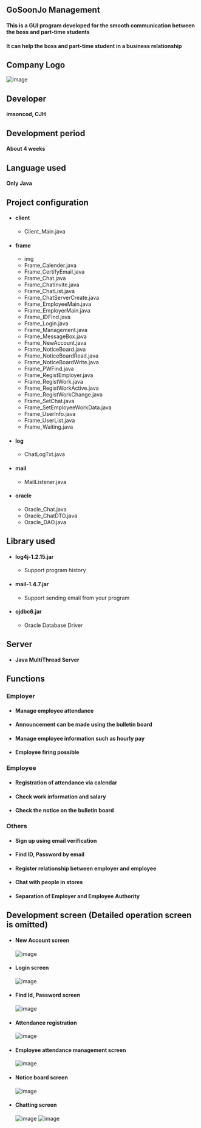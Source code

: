 ## GoSoonJo Management
#### This is a GUI program developed for the smooth communication between the boss and part-time students
#### It can help the boss and part-time student in a business relationship
## Company Logo
  ![image](https://user-images.githubusercontent.com/48934537/71766365-ab821f00-2f42-11ea-9977-1fc6fb23a800.png)
## Developer
#### imsoncod, CJH
## Development period
#### About 4 weeks
## Language used
#### Only Java
## Project configuration
* #### client
  * Client_Main.java
* #### frame
  * img
  * Frame_Calender.java
  * Frame_CertifyEmail.java
  * Frame_Chat.java
  * Frame_ChatInvite.java
  * Frame_ChatList.java
  * Frame_ChatServerCreate.java
  * Frame_EmployeeMain.java
  * Frame_EmployerMain.java
  * Frame_IDFind.java
  * Frame_Login.java
  * Frame_Management.java
  * Frame_MessageBox.java
  * Frame_NewAccount.java
  * Frame_NoticeBoard.java
  * Frame_NoticeBoardRead.java
  * Frame_NoticeBoardWrite.java
  * Frame_PWFind.java
  * Frame_RegistEmployer.java
  * Frame_RegistWork.java
  * Frame_RegistWorkActive.java
  * Frame_RegistWorkChange.java
  * Frame_SetChat.java
  * Frame_SetEmployeeWorkData.java
  * Frame_UserInfo.java
  * Frame_UserList.java
  * Frame_Waiting.java
* #### log
  * ChatLogTxt.java
* #### mail
  * MailListener.java
* #### oracle
  * Oracle_Chat.java
  * Oracle_ChatDTO.java
  * Oracle_DAO.java
## Library used
* #### log4j-1.2.15.jar
  * Support program history
* #### mail-1.4.7.jar
  * Support sending email from your program
* #### ojdbc6.jar
  * Oracle Database Driver
## Server
* #### Java MultiThread Server
## Functions
### Employer
  * #### Manage employee attendance
  * #### Announcement can be made using the bulletin board
  * #### Manage employee information such as hourly pay
  * #### Employee firing possible
### Employee
  * #### Registration of attendance via calendar
  * #### Check work information and salary
  * #### Check the notice on the bulletin board
### Others
  * #### Sign up using email verification
  * #### Find ID, Password by email
  * #### Register relationship between employer and employee
  * #### Chat with people in stores
  * #### Separation of Employer and Employee Authority
## Development screen (Detailed operation screen is omitted)
* #### New Account screen
     ![image](https://user-images.githubusercontent.com/48934537/71766435-614d6d80-2f43-11ea-9fe6-23a5851e7231.png)
* #### Login screen
     ![image](https://user-images.githubusercontent.com/48934537/71766553-5e9f4800-2f44-11ea-896a-afab46f8d1d7.png)
* #### Find Id, Password screen
     ![image](https://user-images.githubusercontent.com/48934537/71766461-7c1fe200-2f43-11ea-8af1-a114d427971f.png)
* #### Attendance registration
     ![image](https://user-images.githubusercontent.com/48934537/71766567-94dcc780-2f44-11ea-8db5-5a7f62df2e5e.png)
* #### Employee attendance management screen
     ![image](https://user-images.githubusercontent.com/48934537/71766537-2ef04000-2f44-11ea-843c-ee47777a6ac0.png)
* #### Notice board screen
     ![image](https://user-images.githubusercontent.com/48934537/71766656-8e9b1b00-2f45-11ea-8bdb-c85d52ea36a1.png)
* #### Chatting screen
     ![image](https://user-images.githubusercontent.com/48934537/71766606-087ed480-2f45-11ea-86f1-5e6e9b4cd9aa.png)
     ![image](https://user-images.githubusercontent.com/48934537/71766629-54317e00-2f45-11ea-994a-7e6cc1ece6ae.png)

